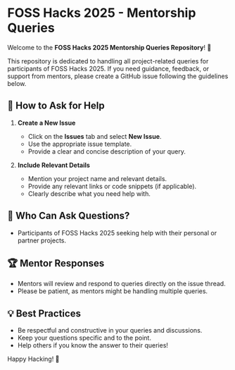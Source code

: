 # FOSS Hacks 2025 - Mentorship Queries

Welcome to the **FOSS Hacks 2025 Mentorship Queries Repository**! 🚀

This repository is dedicated to handling all project-related queries for participants of FOSS Hacks 2025. If you need guidance, feedback, or support from mentors, please create a GitHub issue following the guidelines below.

## 📌 How to Ask for Help

1. **Create a New Issue**
   - Click on the **Issues** tab and select **New Issue**.
   - Use the appropriate issue template.
   - Provide a clear and concise description of your query.

2. **Include Relevant Details**
   - Mention your project name and relevant details.
   - Provide any relevant links or code snippets (if applicable).
   - Clearly describe what you need help with.

## 📢 Who Can Ask Questions?
- Participants of FOSS Hacks 2025 seeking help with their personal or partner projects.

## 🏆 Mentor Responses
- Mentors will review and respond to queries directly on the issue thread.
- Please be patient, as mentors might be handling multiple queries.

## 💡 Best Practices
- Be respectful and constructive in your queries and discussions.
- Keep your questions specific and to the point.
- Help others if you know the answer to their queries!

Happy Hacking! 🚀

